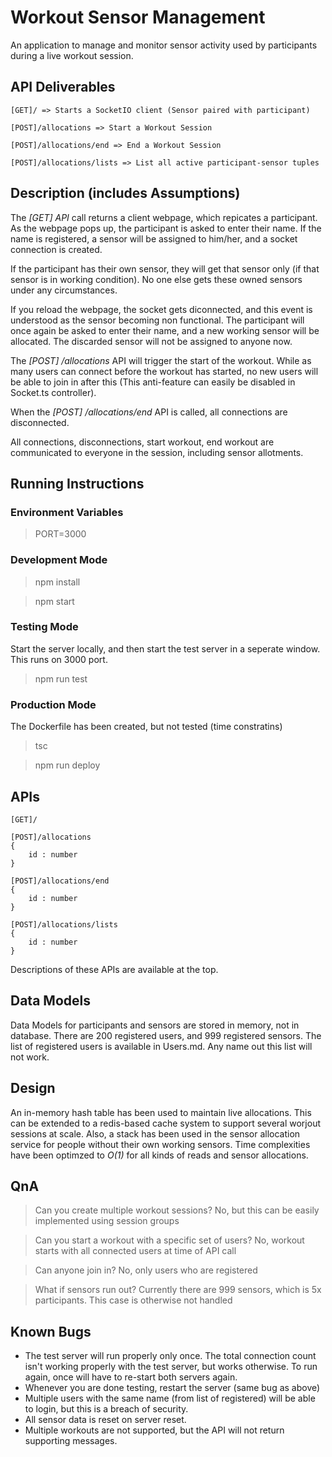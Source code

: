 # Workout Sensor Management
An application to manage and monitor sensor activity used by participants during a live workout session.
## API Deliverables

```
[GET]/ => Starts a SocketIO client (Sensor paired with participant) 
```
```
[POST]/allocations => Start a Workout Session
```
```
[POST]/allocations/end => End a Workout Session
```
```
[POST]/allocations/lists => List all active participant-sensor tuples
```
## Description (includes Assumptions)
The *[GET] API* call returns a client webpage, which repicates a participant. As the webpage pops up, the participant is asked to enter their name. If the name is registered, a sensor will be assigned to him/her, and a socket connection is created.

If the participant has their own sensor, they will get that sensor only (if that sensor is in working condition). No one else gets these owned sensors under any circumstances.

If you reload the webpage, the socket gets diconnected, and this event is understood as the sensor becoming non functional. The participant will once again be asked to enter their name, and a new working sensor will be allocated. The discarded sensor will not be assigned to anyone now.

The *[POST] /allocations*  API will trigger the start of the workout. While as many users can connect before the workout has started, no new users will be able to join in after this (This anti-feature can easily be disabled in Socket.ts controller).

When the *[POST] /allocations/end* API is called, all connections are disconnected.

All connections, disconnections, start workout, end workout are communicated to everyone in the session, including sensor allotments.
	
## Running Instructions
### Environment Variables
> PORT=3000

### Development Mode
> npm install

> npm start

### Testing Mode
Start the server locally, and then start the test server in a seperate window. This runs on 3000 port.
 > npm run test
### Production Mode
The Dockerfile has been created, but not tested (time constratins)
> tsc

 > npm run deploy

## APIs
```
[GET]/  
```
```
[POST]/allocations
{
	id : number
}
```
```
[POST]/allocations/end 
{
	id : number
}
```
```
[POST]/allocations/lists
{
	id : number
}
```
Descriptions of these APIs are available at the top.
## Data Models
Data Models for participants and sensors are stored in memory, not in database. There are 200 registered users, and 999 registered sensors. The list of registered users is available in Users.md. Any name out this list will not work.

## Design
An in-memory hash table has been used to maintain live allocations. This can be extended to a redis-based cache system to support several worjout sessions at scale. Also, a stack has been used in the sensor allocation service for people without their own working sensors. Time complexities have been optimzed to *O(1)* for all kinds of reads and sensor allocations. 

## QnA

> Can you create multiple workout sessions?
No, but this can be easily implemented using session groups

> Can you start a workout with a specific set of users?
No, workout starts with all connected users at time of API call

> Can anyone join in?
No, only users who are registered

> What if sensors run out?
Currently there are 999 sensors, which is 5x participants. This case is otherwise not handled

## Known Bugs
- The test server will run properly only once. The total connection count isn't working properly with the test server, but works otherwise. To run again, once will have to re-start both servers again.
- Whenever you are done testing, restart the server (same bug as above)
- Multiple users with the same name (from list of registered) will be able to login, but this is a breach of security.
- All sensor data is reset on server reset.
- Multiple workouts are not supported, but the API will not return supporting messages.

